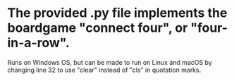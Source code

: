 # The provided .py file implements the boardgame "connect four", or "four-in-a-row". 
Runs on Windows OS, but can be made to run on Linux and macOS by changing line 32 to use "clear" instead of "cls" in quotation marks.

